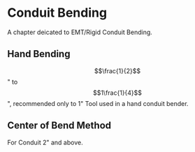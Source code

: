 # Conduit Bending

A chapter deicated to EMT/Rigid Conduit Bending.

## Hand Bending
$$\frac{1}{2}$$" to $$1\frac{1}{4}$$", recommended only to 1"
Tool used in a hand conduit bender.

## Center of Bend Method
For Conduit 2" and above.
